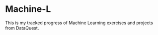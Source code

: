# Machine-L

This is my tracked progress of Machine Learning exercises and projects from DataQuest.
